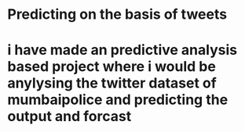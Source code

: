 # Predicting on the basis of tweets
# i have made an predictive analysis based project where i would be anylysing the twitter dataset of mumbaipolice and predicting the output and forcast
